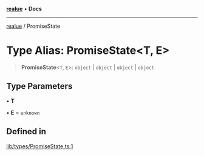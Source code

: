 [**realue**](../README.md) • **Docs**

***

[realue](../README.md) / PromiseState

# Type Alias: PromiseState\<T, E\>

> **PromiseState**\<`T`, `E`\>: `object` \| `object` \| `object` \| `object`

## Type Parameters

• **T**

• **E** = `unknown`

## Defined in

[lib/types/PromiseState.ts:1](https://github.com/nevoland/realue/blob/02eadad2b1348179ffb758c002c1a34797a6b7aa/lib/types/PromiseState.ts#L1)

